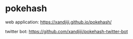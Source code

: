 # pokehash

web application:
https://xandjiji.github.io/pokehash/

twitter bot:
https://github.com/xandjiji/pokehash-twitter-bot
